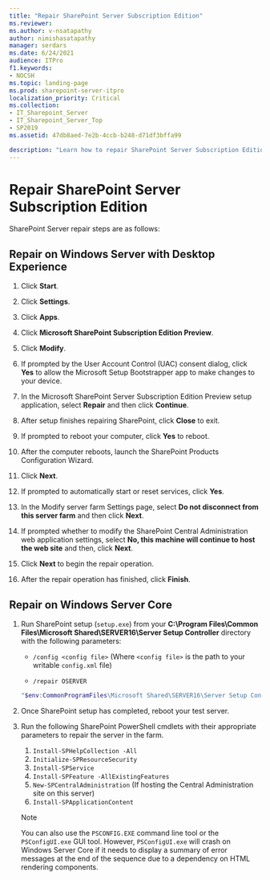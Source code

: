 ```yaml
---
title: "Repair SharePoint Server Subscription Edition"
ms.reviewer: 
ms.author: v-nsatapathy
author: nimishasatapathy
manager: serdars
ms.date: 6/24/2021
audience: ITPro
f1.keywords:
- NOCSH
ms.topic: landing-page
ms.prod: sharepoint-server-itpro
localization_priority: Critical
ms.collection:
- IT_Sharepoint_Server
- IT_Sharepoint_Server_Top
- SP2019
ms.assetid: 47db8aed-7e2b-4ccb-b248-d71df3bffa99

description: "Learn how to repair SharePoint Server Subscription Edition in various topologies."
---
```

# Repair SharePoint Server Subscription Edition
<a name="section1"> </a>

SharePoint Server repair steps are as follows:

## Repair on Windows Server with Desktop Experience

1. Click **Start**.

2. Click **Settings**.

3. Click **Apps**.

4. Click **Microsoft SharePoint Subscription Edition Preview**.

5. Click **Modify**.

6. If prompted by the User Account Control (UAC) consent dialog, click **Yes** to allow the Microsoft Setup Bootstrapper app to make changes to your device.

7. In the Microsoft SharePoint Server Subscription Edition Preview setup application, select **Repair** and then click **Continue**.

8. After setup finishes repairing SharePoint, click **Close** to exit.

9. If prompted to reboot your computer, click **Yes** to reboot.

10. After the computer reboots, launch the SharePoint Products Configuration Wizard.

11. Click **Next**.

12. If prompted to automatically start or reset services, click **Yes**.

13. In the Modify server farm Settings page, select **Do not disconnect from this server farm** and then click **Next**.

14. If prompted whether to modify the SharePoint Central Administration web application settings, select **No, this machine will continue to host the web site** and then, click **Next**.

15. Click **Next** to begin the repair operation.

16. After the repair operation has finished, click **Finish**.

## Repair on Windows Server Core

1. Run SharePoint setup (`setup.exe`) from your **C:\Program Files\Common Files\Microsoft Shared\SERVER16\Server Setup Controller** directory with the following parameters:

    - `/config <config file>` (Where `<config file>` is the path to your writable `config.xml` file)

    - `/repair OSERVER`

    ```powershell
    "$env:CommonProgramFiles\Microsoft Shared\SERVER16\Server Setup Controller\setup.exe" /config "C:\SharePoint Files\config.xml" /repair OSERVER  
    ```

2. Once SharePoint setup has completed, reboot your test server.

3. Run the following SharePoint PowerShell cmdlets with their appropriate parameters to repair the server in the farm.

    1. `Install-SPHelpCollection -All`
    2. `Initialize-SPResourceSecurity`
    3. `Install-SPService`
    4. `Install-SPFeature -AllExistingFeatures`
    5. `New-SPCentralAdministration` (If hosting the Central Administration site on this server)
    6. `Install-SPApplicationContent`

    > [!Note]
    > You can also use the `PSCONFIG.EXE` command line tool or the `PSConfigUI.exe` GUI tool. However, `PSConfigUI.exe` will crash on Windows Server Core if it needs to display a summary of error messages at the end of the sequence due to a dependency on HTML rendering components.
